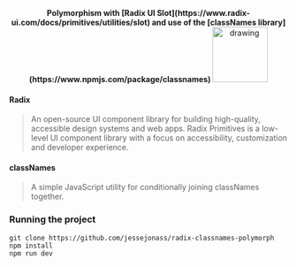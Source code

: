<center>
<strong>
Polymorphism with [Radix UI Slot](https://www.radix-ui.com/docs/primitives/utilities/slot) and use of  the [classNames library](https://www.npmjs.com/package/classnames)
</strong>

<img src="https://avatars.githubusercontent.com/u/75042455?s=280&v=4" alt="drawing" width="100"/>
</center>

#### Radix

> An open-source UI component library for building high-quality, accessible design systems and web apps. Radix Primitives is a low-level UI component library with a focus on accessibility, customization and developer experience.

#### classNames

> A simple JavaScript utility for conditionally joining classNames together.

### Running the project

`git clone https://github.com/jessejonass/radix-classnames-polymorph`
<br />
`npm install`
<br />
`npm run dev`

